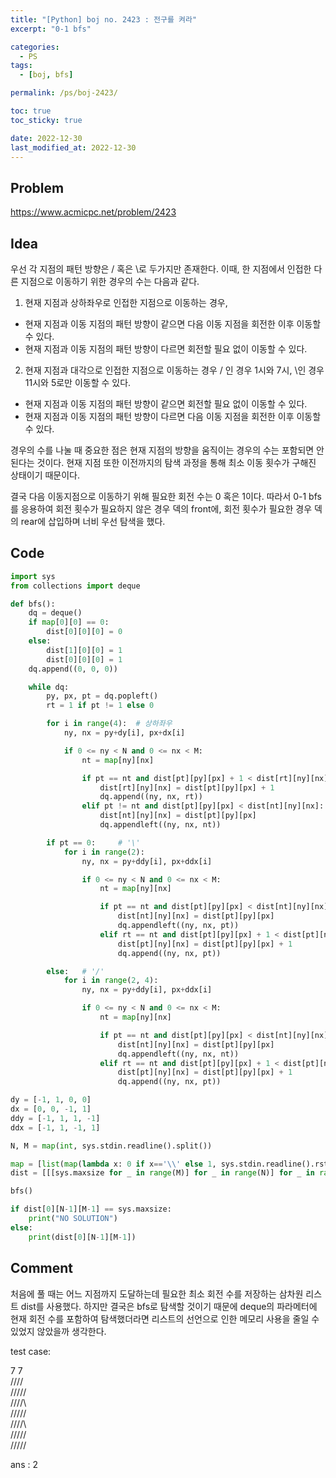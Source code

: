 ```yaml
---
title: "[Python] boj no. 2423 : 전구를 켜라"
excerpt: "0-1 bfs"

categories:
  - PS
tags:
  - [boj, bfs]

permalink: /ps/boj-2423/

toc: true
toc_sticky: true

date: 2022-12-30
last_modified_at: 2022-12-30
---
```


## Problem

<https://www.acmicpc.net/problem/2423>

## Idea

우선 각 지점의 패턴 방향은 / 혹은 \로 두가지만 존재한다. 이때, 한 지점에서 인접한 다른 지점으로 이동하기 위한 경우의 수는 다음과 같다.

1. 현재 지점과 상하좌우로 인접한 지점으로 이동하는 경우,
  * 현재 지점과 이동 지점의 패턴 방향이 같으면 다음 이동 지점을 회전한 이후 이동할 수 있다.
  * 현재 지점과 이동 지점의 패턴 방향이 다르면 회전할 필요 없이 이동할 수 있다.
2. 현재 지점과 대각으로 인접한 지점으로 이동하는 경우 / 인 경우 1시와 7시, \인 경우 11시와 5로만 이동할 수 있다.
  * 현재 지점과 이동 지점의 패턴 방향이 같으면 회전할 필요 없이 이동할 수 있다.
  * 현재 지점과 이동 지점의 패턴 방향이 다르면 다음 이동 지점을 회전한 이후 이동할 수 있다.

경우의 수를 나눌 때 중요한 점은 현재 지점의 방향을 움직이는 경우의 수는 포함되면 안된다는 것이다. 현재 지점 또한 이전까지의 탐색 과정을 통해 최소 이동 횟수가 구해진 상태이기 때문이다.

결국 다음 이동지점으로 이동하기 위해 필요한 회전 수는 0 혹은 1이다. 따라서 0-1 bfs를 응용하여 회전 횟수가 필요하지 않은 경우 덱의 front에, 회전 횟수가 필요한 경우 덱의 rear에 삽입하며 너비 우선 탐색을 했다.

## Code

```py
import sys
from collections import deque

def bfs():
    dq = deque()
    if map[0][0] == 0:
        dist[0][0][0] = 0
    else:
        dist[1][0][0] = 1
        dist[0][0][0] = 1
    dq.append((0, 0, 0))

    while dq:
        py, px, pt = dq.popleft()
        rt = 1 if pt != 1 else 0

        for i in range(4):  # 상하좌우
            ny, nx = py+dy[i], px+dx[i]

            if 0 <= ny < N and 0 <= nx < M:
                nt = map[ny][nx]

                if pt == nt and dist[pt][py][px] + 1 < dist[rt][ny][nx]:    # 서로 같은 방향의 경우
                    dist[rt][ny][nx] = dist[pt][py][px] + 1
                    dq.append((ny, nx, rt))
                elif pt != nt and dist[pt][py][px] < dist[nt][ny][nx]:      # 서로 다른 방향의 경우
                    dist[nt][ny][nx] = dist[pt][py][px]
                    dq.appendleft((ny, nx, nt))

        if pt == 0:     # '\'
            for i in range(2):
                ny, nx = py+ddy[i], px+ddx[i]

                if 0 <= ny < N and 0 <= nx < M:
                    nt = map[ny][nx]

                    if pt == nt and dist[pt][py][px] < dist[nt][ny][nx]:    # 서로 같은 방향
                        dist[nt][ny][nx] = dist[pt][py][px]
                        dq.appendleft((ny, nx, pt))
                    elif rt == nt and dist[pt][py][px] + 1 < dist[pt][ny][nx]:  # 서로 다른 방향
                        dist[pt][ny][nx] = dist[pt][py][px] + 1
                        dq.append((ny, nx, pt))

        else:   # '/'
            for i in range(2, 4):
                ny, nx = py+ddy[i], px+ddx[i]

                if 0 <= ny < N and 0 <= nx < M:
                    nt = map[ny][nx]

                    if pt == nt and dist[pt][py][px] < dist[nt][ny][nx]:    # 서로 같은 방향
                        dist[nt][ny][nx] = dist[pt][py][px]
                        dq.appendleft((ny, nx, nt))
                    elif rt == nt and dist[pt][py][px] + 1 < dist[pt][ny][nx]:  # 서로 다른 방향
                        dist[pt][ny][nx] = dist[pt][py][px] + 1
                        dq.append((ny, nx, pt))

dy = [-1, 1, 0, 0]
dx = [0, 0, -1, 1]
ddy = [-1, 1, 1, -1]
ddx = [-1, 1, -1, 1]

N, M = map(int, sys.stdin.readline().split())

map = [list(map(lambda x: 0 if x=='\\' else 1, sys.stdin.readline().rstrip())) for _ in range(N)]
dist = [[[sys.maxsize for _ in range(M)] for _ in range(N)] for _ in range(2)]

bfs()

if dist[0][N-1][M-1] == sys.maxsize:
    print("NO SOLUTION")
else:
    print(dist[0][N-1][M-1])
```

## Comment

처음에 풀 때는 어느 지점까지 도달하는데 필요한 최소 회전 수를 저장하는 삼차원 리스트 dist를 사용했다. 하지만 결국은 bfs로 탐색할 것이기 때문에 deque의 파라메터에 현재 회전 수를 포함하여 탐색했더라면 리스트의 선언으로 인한 메모리 사용을 줄일 수 있었지 않았을까 생각한다.

test case:

7 7  
\/\/\//  
\/\////  
\//\//\  
\/\////  
\//\//\  
\/\////  
\/\////  

ans : 2